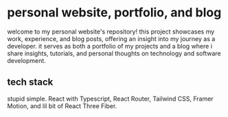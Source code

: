 # personal website, portfolio, and blog

welcome to my personal website's repository! this project showcases my work, experience, and blog posts, offering an insight into my journey as a developer. it serves as both a portfolio of my projects and a blog where i share insights, tutorials, and personal thoughts on technology and software development.

## tech stack

stupid simple. React with Typescript, React Router, Tailwind CSS, Framer Motion, and lil bit of React Three Fiber.
